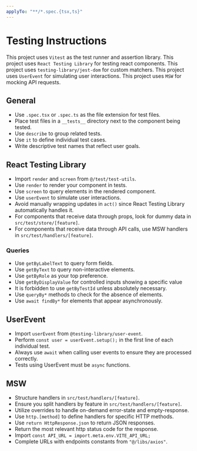 ```yaml
---
applyTo: "**/*.spec.{tsx,ts}"
---
```


# Testing Instructions

This project uses `Vitest` as the test runner and assertion library.
This project uses `React Testing Library` for testing react components.
This project uses `testing-library/jest-dom` for custom matchers.
This project uses `UserEvent` for simulating user interactions.
This project uses `MSW` for mocking API requests.

## General

- Use `.spec.tsx` or `.spec.ts` as the file extension for test files.
- Place test files in a `__tests__` directory next to the component being tested.
- Use `describe` to group related tests.
- Use `it` to define individual test cases.
- Write descriptive test names that reflect user goals.

## React Testing Library

- Import `render` and `screen` from `@/test/test-utils`.
- Use `render` to render your component in tests.
- Use `screen` to query elements in the rendered component.
- Use `userEvent` to simulate user interactions.
- Avoid manually wrapping updates in `act()` since React Testing Library automatically handles it.
- For components that receive data through props, look for dummy data in `src/test/store/[feature]`.
- For components that receive data through API calls, use MSW handlers in `src/test/handlers/[feature]`.

### Queries

- Use `getByLabelText` to query form fields.
- Use `getByText` to query non-interactive elements.
- Use `getByRole` as your top preference.
- Use `getByDisplayValue` for controlled inputs showing a specific value
- It is forbidden to use `getByTestId` unless absolutely necessary.
- Use `queryBy*` methods to check for the absence of elements.
- Use `await findBy*` for elements that appear asynchronously.

## UserEvent

- Import `userEvent` from `@testing-library/user-event`.
- Perform `const user = userEvent.setup();` in the first line of each individual test.
- Always use `await` when calling user events to ensure they are processed correctly.
- Tests using UserEvent must be `async` functions.

## MSW

- Structure handlers in `src/test/handlers/[feature]`.
- Ensure you split handlers by feature in `src/test/handlers/[feature]`.
- Utilize overrides to handle on-demand error-state and empty-response.
- Use `http.[method]` to define handlers for specific HTTP methods.
- Use `return HttpResponse.json` to return JSON responses.
- Return the most relevant http status code for the response.
- Import `const API_URL = import.meta.env.VITE_API_URL;`
- Complete URLs with endpoints constants from `"@/libs/axios"`.
